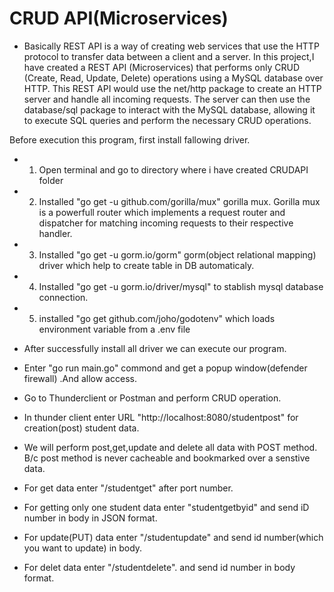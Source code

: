 # CRUD API(Microservices)
* Basically REST API is a way of creating web services that use the HTTP protocol to transfer data between a client and a server. In this project,I have created a REST API (Microservices) that performs only CRUD (Create, Read, Update, Delete) operations using a MySQL database over HTTP. This REST API would use the net/http package to create an HTTP server and handle all incoming requests. The server can then use the database/sql package to interact with the MySQL database, allowing it to execute SQL queries and perform the necessary CRUD operations.

Before execution this program, first install fallowing driver.
 *    1. Open terminal and go to directory where i have created CRUDAPI folder
 *    2. Installed "go get -u github.com/gorilla/mux" gorilla mux. Gorilla mux is a powerfull router which implements a request router and dispatcher for matching incoming requests to their respective handler.
 *    3. Installed "go get -u gorm.io/gorm" gorm(object relational mapping) driver which help to create table in DB automaticaly.
 *    4. Installed "go get -u gorm.io/driver/mysql" to stablish mysql database connection.
 *    5. installed "go get github.com/joho/godotenv" which loads environment variable from a .env file
* After successfully install all driver we can execute our program.
* Enter "go run main.go" commond and get a popup window(defender firewall) .And allow access.
* Go to Thunderclient or Postman and perform CRUD operation.


* In thunder client enter URL "http://localhost:8080/studentpost" for creation(post) student data.
* We will perform post,get,update and delete all data with POST method. B/c post method is never cacheable and bookmarked over a senstive data.
* For get data enter "/studentget" after port number.
* For getting only one student data enter "studentgetbyid" and send iD number in body in JSON format.
* For update(PUT) data enter "/studentupdate" and send id number(which you want to update) in body.
* For delet data enter "/studentdelete". and send id number in body format.
